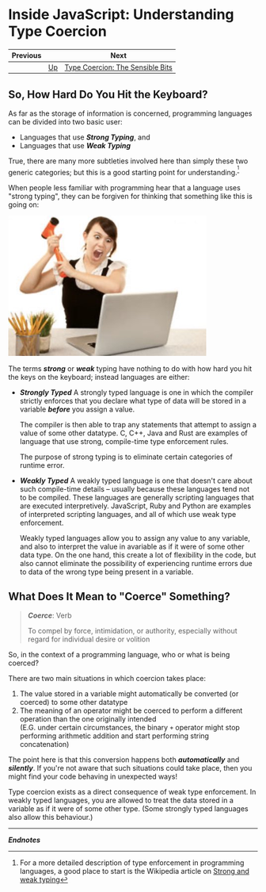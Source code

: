 # Inside JavaScript: Understanding Type Coercion

| Previous | | Next |
|---|---|---|
| | [Up](/2020/05/05/understanding-javascript-type-coercion.html) | [Type Coercion: The Sensible Bits](../2/)

## So, How Hard Do You Hit the Keyboard?

As far as the storage of information is concerned, programming languages can be divided into two basic user:

* Languages that use ***Strong Typing***, and
* Languages that use ***Weak Typing***

True, there are many more subtleties involved here than simply these two generic categories; but this is a good starting point for understanding.<sup id="a1">[^1]</sup>

When people less familiar with programming hear that a language uses "strong typing", they can be forgiven for thinking that something like this is going on:

![Strong Typing?](/assets/chriswhealy/Strong%20Typing.jpg)

The terms ***strong*** or ***weak*** typing have nothing to do with how hard you hit the keys on the keyboard; instead languages are either:

* ***Strongly Typed***
    A strongly typed language is one in which the compiler strictly enforces that you declare what type of data will be stored in a variable ***before*** you assign a value.

    The compiler is then able to trap any statements that attempt to assign a value of some other datatype.  C, C++, Java and Rust are examples of language that use strong, compile-time type enforcement rules.

    The purpose of strong typing is to eliminate certain categories of runtime error.

* ***Weakly Typed***
    A weakly typed language is one that doesn't care about such compile-time details &ndash; usually because these languages tend not to be compiled.  These languages are generally scripting languages that are executed interpretively.  JavaScript, Ruby and Python are examples of interpreted scripting languages, and all of which use weak type enforcement.

    Weakly typed languages allow you to assign any value to any variable, and also to interpret the value in avariable as if it were of some other data type.  On the one hand, this create a lot of flexibility in the code, but also cannot eliminate the possibility of experiencing runtime errors due to data of the wrong type being present in a variable.

## What Does It Mean to "Coerce" Something?

> ***Coerce***: Verb
>
> To compel by force, intimidation, or authority, especially without regard for individual desire or volition

So, in the context of a programming language, who or what is being coerced?

There are two main situations in which coercion takes place:

1. The value stored in a variable might automatically be converted (or coerced) to some other datatype
1. The meaning of an operator might be coerced to perform a different operation than the one originally intended<br>(E.G. under certain circumstances, the binary `+` operator might stop performing arithmetic addition and start performing string concatenation)

The point here is that this conversion happens both ***automatically*** and ***silently***.  If you're not aware that such situations could take place, then you might find your code behaving in unexpected ways!

Type coercion exists as a direct consequence of weak type enforcement.  In weakly typed languages, you are allowed to treat the data stored in a variable as if it were of some other type. (Some strongly typed languages also allow this behaviour.)

---
***Endnotes***


[^1]: For a more detailed description of type enforcement in programming languages, a good place to start is the Wikipedia article on [Strong and weak typing](https://en.wikipedia.org/wiki/Strong_and_weak_typing)
